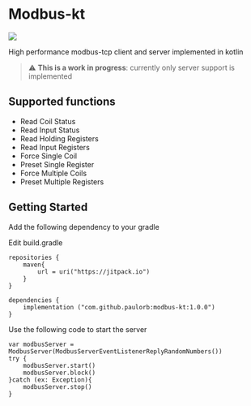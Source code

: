 # Modbus-kt
[![](https://jitpack.io/v/paulorb/modbus-kt.svg)](https://jitpack.io/#paulorb/modbus-kt)

High performance modbus-tcp client and server implemented in kotlin 

> :warning: **This is a work in progress**: currently only server support is implemented


## Supported functions
* Read Coil Status
* Read Input Status
* Read Holding Registers
* Read Input Registers
* Force Single Coil 
* Preset Single Register
* Force Multiple Coils
* Preset Multiple Registers


## Getting Started

Add the following dependency to your gradle 


Edit build.gradle
```
repositories {
    maven{
        url = uri("https://jitpack.io")
    }
}

dependencies {
    implementation ("com.github.paulorb:modbus-kt:1.0.0")
}
```

Use the following code to start the server
```
var modbusServer = ModbusServer(ModbusServerEventListenerReplyRandomNumbers())
try {
    modbusServer.start()
    modbusServer.block()
}catch (ex: Exception){
    modbusServer.stop()
}
```

